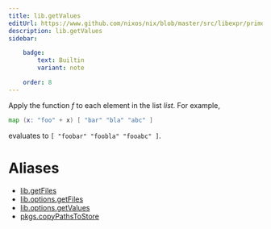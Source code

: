```yaml
---
title: lib.getValues
editUrl: https://www.github.com/nixos/nix/blob/master/src/libexpr/primops.cc
description: lib.getValues
sidebar:

    badge:
        text: Builtin
        variant: note

    order: 8
---
```


Apply the function *f* to each element in the list *list*. For
example,

```nix
map (x: "foo" + x) [ "bar" "bla" "abc" ]
```

evaluates to `[ "foobar" "foobla" "fooabc" ]`.


# Aliases

- [lib.getFiles](/reference/libgetFiles)
- [lib.options.getFiles](/reference/liboptions.getFiles)
- [lib.options.getValues](/reference/liboptions.getValues)
- [pkgs.copyPathsToStore](/reference/pkgscopyPathsToStore)


